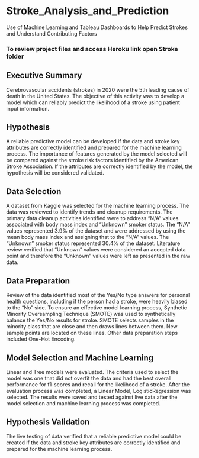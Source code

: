 # Stroke_Analysis_and_Prediction
Use of Machine Learning and Tableau Dashboards to Help Predict Strokes and Understand Contributing Factors


### To review project files and access Heroku link open Stroke folder

## Executive Summary
Cerebrovascular accidents (strokes) in 2020 were the 5th leading cause of death in the United States. 
The objective of this activity was to develop a model which can reliably predict the likelihood of a stroke using patient input information.

## Hypothesis
A reliable predictive model can be developed if the data and stroke key attributes are correctly identified and prepared for the machine learning process.  The importance of features generated by the model selected will be compared against the stroke risk factors identified by the American Stroke Association.  If the attributes are correctly identified by the model, the hypothesis will be considered validated.

## Data Selection 
A dataset from Kaggle was selected for the machine learning process.  The data was reviewed to identify trends and cleanup requirements.  The primary data cleanup activities identified were to address “N/A” values associated with body mass index and “Unknown” smoker status.  The “N/A” values represented 3.9% of the dataset and were addressed by using the mean body mass index and assigning that to the “N/A” values.  The “Unknown” smoker status represented 30.4% of the dataset.  Literature review verified that “Unknown” values were considered an accepted data point and therefore the “Unknown” values were left as presented in the raw data. 

## Data Preparation
Review of the data identified most of the Yes/No type answers for personal health questions, including if the person had a stroke, were heavily biased to the “No” side.  To ensure an effective model learning process, Synthetic Minority Oversampling Technique (SMOTE) was used to synthetically balance the Yes/No results for stroke.  SMOTE selects samples in the minority class that are close and then draws lines between them. New sample points are located on these lines. Other data preparation steps included One-Hot Encoding. 

## Model Selection and Machine Learning 
Linear and Tree models were evaluated.  The criteria used to select the model was one that did not overfit the data and had the best overall performance for f1-scores and recall for the likelihood of a stroke.   After the evaluation process was completed, a Linear Model, LogisticRegression was selected.  The results were saved and tested against live data after the model selection and machine learning process was completed.

##  Hypothesis Validation
The live testing of data verified that a reliable predictive model could be created if the data and stroke key attributes are correctly identified and prepared for the machine learning process.  

